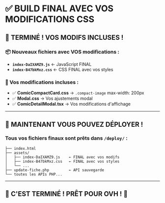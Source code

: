 # ✅ **BUILD FINAL AVEC VOS MODIFICATIONS CSS**

## 🎉 **TERMINÉ ! VOS MODIFS INCLUSES !**

### **📦 Nouveaux fichiers avec VOS modifications :**
- **`index-DaIXAMZ9.js`** ← JavaScript FINAL
- **`index-B47bkMxz.css`** ← CSS FINAL avec vos styles

### **🔧 Vos modifications incluses :**
- ✅ **ComicCompactCard.css** → `.compact-image` max-width: 200px
- ✅ **Modal.css** → Vos ajustements modal
- ✅ **ComicDetailModal.tsx** → Vos modifications d'affichage

---

## 🚀 **MAINTENANT VOUS POUVEZ DÉPLOYER !**

### **Tous vos fichiers finaux sont prêts dans `/deploy/` :**
```
├── index.html
├── assets/
│   ├── index-DaIXAMZ9.js    ← FINAL avec vos modifs
│   ├── index-B47bkMxz.css   ← FINAL avec vos styles
│   └── ...
├── update-fiche.php         ← API sauvegarde
└── toutes les APIs PHP...
```

---

## 🎯 **C'EST TERMINÉ ! PRÊT POUR OVH !** 🚀

